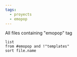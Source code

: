```yaml
---
tags:
  - proyects
  - emopop
---
```

All files containing "emopop" tag
```dataview
list 
from #emopop and !"templates"
sort file.name
```

